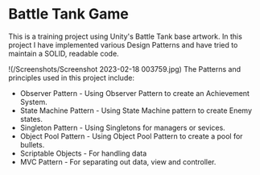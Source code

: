 # Battle Tank Game
This is a training project using Unity's Battle Tank base artwork.
In this project I have implemented various Design Patterns and have tried to maintain a SOLID, readable code. 

!(/Screenshots/Screenshot 2023-02-18 003759.jpg)
The Patterns and principles used in this project include:
  * Observer Pattern - Using Observer Pattern to create an Achievement System.
  * State Machine Pattern - Using State Machine pattern to create Enemy states.
  * Singleton Pattern - Using Singletons for managers or sevices.
  * Object Pool Pattern - Using Object Pool Pattern to create a pool for bullets.
  * Scriptable Objects - For handling data
  * MVC Pattern - For separating out data, view and controller.
